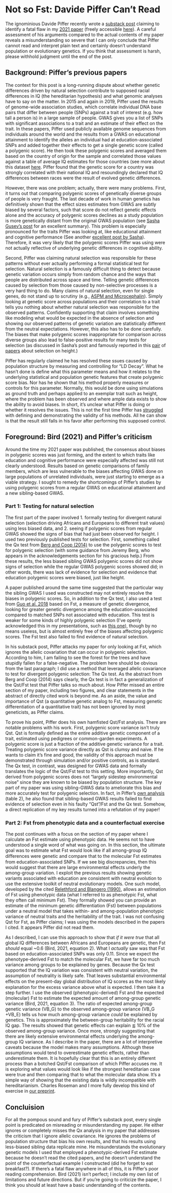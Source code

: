 # Not so Fst: Davide Piffer Can’t Read

The ignominious Davide Piffer recently wrote a [substack post](https://web.archive.org/web/20250714144859/https://pifferpilfer.substack.com/p/kevin-birds-fatal-flaw-and-why-fst) claiming to identify a fatal flaw in my [2021 paper](https://doi.org/10.1002/ajpa.24216) (freely accessible [here](https://r.jordan.im/download/racism/bird2021.pdf)). A careful assessment of his arguments compared to the actual contents of my paper reveals a misunderstanding so severe that I can only conclude that Piffer cannot read and interpret plain text and certainly doesn’t understand population or evolutionary genetics. If you think that assessment is harsh, please withhold judgment until the end of the post.

## Background: Piffer’s previous papers

The context for this post is a long-running dispute about whether genetic differences driven by natural selection contribute to supposed racial differences in IQ (the hereditarian hypothesis) and what genomic analyses have to say on the matter. In 2015 and again in 2019, Piffer used the results of genome-wide association studies, which correlate individual DNA base pairs that differ between people (SNPs) against a trait of interest (e.g. how tall a person is) in a large sample of people. GWAS gives you a list of SNPs with significant associations to a trait and an estimate of their effect on the trait. In these papers, Piffer used publicly available genome sequences from individuals around the world and the results from a GWAS on educational attainment to identify the alleles an individual had at education-associated SNPs and added together their effects to get a single genetic score (called a polygenic score). He then took these polygenic scores and averaged them based on the country of origin for the sample and correlated those values against a table of average IQ estimates for those countries (see more about this dataset [here](https://www.statnews.com/2024/06/20/richard-lynn-racist-research-articles-journals-retractions/). Piffer found that the genetic score for a country was strongly correlated with their national IQ and resoundingly declared that IQ differences between races were the result of evolved genetic differences.

However, there was one problem; actually, there were many problems. First, it turns out that comparing polygenic scores of genetically diverse groups of people is very fraught. The last decade of work in human genetics has definitively shown that the effect sizes estimates from GWAS are subtly biased by several factors, such that score do not reflect genetic effects alone and the accuracy of polygenic scores declines as a study population is more genetically distant from the original GWAS population (see [Sasha Gusev’s post](https://theinfinitesimal.substack.com/p/how-population-stratification-led) for an excellent summary). This problem is especially pronounced for the traits Piffer was looking at, like educational attainment and cognitive performance (See another [excellent post by Sasha](https://theinfinitesimal.substack.com/p/no-intelligence-is-not-like-height)). Therefore, it was very likely that the polygenic scores Piffer was using were not actually reflective of underlying genetic differences in cognitive ability. 

Second, Piffer was claiming natural selection was responsible for these patterns without ever actually performing a formal statistical test for selection. Natural selection is a famously difficult thing to detect because genetic variation occurs simply from random chance and the ways that people are distributed across space and time. Telling genetic differences caused by selection from those caused by non-selective processes is a very hard thing to do. Many claims of natural selection, even for single genes, do not stand up to scrutiny (e.g., [ASPM and Microcephalin](https://www.science.org/doi/10.1126/science.1122712)). Simply looking at genetic score across populations and their correlation to a trait tells you nothing about whether natural selection was responsible for the observed patterns. Confidently supporting that claim involves something like modeling what would be expected in the absence of selection and showing our observed patterns of genetic variation are statistically different from the neutral expectations. However, this also has to be done carefully. The biases that make polygenic scores inappropriate for comparison across diverse groups also lead to false-positive results for many tests for selection (as discussed in Sasha’s post and famously reported in this [pair](https://elifesciences.org/articles/39725) of [papers](https://elifesciences.org/articles/39702) about selection on height.)

Piffer has regularly claimed he has resolved these ssues caused by population structure by measuring and controlling for “LD Decay”. What he hasn’t done is define what this parameter means and how it relates to the underlying statistical and population genetic features that create polygenic score bias. Nor has he shown that his method properly measures or controls for this parameter. Normally, this would be done using simulations as ground truth and perhaps applied to an exemplar trait such as height, where the problem has been observed and where ample data exists to show the ability to avoid biases. In short, it’s unclear what Piffer is doing or whether it resolves the issues. This is not the first time Piffer has [struggled](https://f1000research.com/articles/4-15/v3#referee-response-12984) with defining and demonstrating the validity of his methods. All he can show is that the result still falls in his favor after performing this supposed control.

## Foreground: Bird (2021) and Piffer’s criticism

Around the time my 2021 paper was published, the consensus about biases in polygenic scores was just forming, and the extent to which traits like education and cognitive performance were especially affected was still not clearly understood. Results based on genetic comparisons of family members, which are less vulnerable to the biases affecting GWAS done on large populations of unrelated individuals, were just starting to emerge as a viable strategy. I sought to remedy the shortcomings of Piffer’s studies by using polygenic scores from a regular GWAS on educational attainment and a new sibling-based GWAS. 

### Part 1: Testing for natural selection 

The first part of the paper involved 1\. formally testing for divergent natural selection (selection driving Africans and Europeans to different trait values) using less biased data, and 2\. seeing if polygenic scores from regular GWAS showed the signs of bias that had just been observed for height. I used two previously published tests for selection. First, something called the Qx test from [Berg and Coop (2014)](https://doi.org/10.1371/journal.pgen.1004412)  to use the polygenic scores to test for polygenic selection (with some guidance from Jeremy Berg, who appears in the acknowledgements section for his gracious help.) From these results, the less biased sibling GWAS polygenic scores did not show signs of selection while the regular GWAS polygenic scores showed did; in other words, there was lack of evidence for selection and evidence that education polygenic scores were biased, just like height. 

A paper published around the same time suggested that the particular way the sibling GWAS I used was constructed may not entirely resolve the biases in polygenic scores. So, in addition to the Qx test, I also used a test from [Guo et al. 2018](https://doi.org/10.1038/s41467-018-04191-y)  based on Fst, a measure of genetic divergence, looking for greater genetic divergence among the education-associated compared to matched SNPs not associated with education. This test is weaker for some kinds of highly polygenic selection (I’ve openly acknowledged this in my presentations, such as [this one](https://youtu.be/eiGYum9LxYY?si=bwR8JBeZpTGr0P3r)), though by no means useless, but is almost entirely free of the biases affecting polygenic scores. The Fst test also failed to find evidence of natural selection.

In his substack post, Piffer attacks my paper for only looking at Fst, which ignores the allelic covariation that can occur in polygenic selection. According to him, I am failing to see the forest for the trees and have stupidly fallen for a false-negative. The problem here should be obvious from the last paragraph; I did use a method that leveraged allelic covariance to test for divergent polygenic selection: The Qx test. As the abstract from Berg and Coop (2014) says clearly, the Qx test is in fact a generalization of the Qst/Fst test that Piffer talks so much about. How Piffer missed an entire section of my paper, including two figures, and clear statements in the abstract of directly cited work is beyond me. As an aside, the value and importance of Qst (a quantitative genetic analog to Fst, measuring genetic differentiation of a quantitative trait) has not been ignored by most geneticists, as Piffer claims. 

 To prove his point, Piffer does his own hamfisted Qst/Fst analysis. There are notable problems with his work. First, polygenic score variance isn’t truly Qst. Qst is formally defined as the entire additive genetic component of a trait, estimated using pedigrees or common-garden experiments. A polygenic score is just a fraction of the additive genetic variance for a trait. Treating polygenic score variance directly as Qst is clumsy and naive. If he wants to claim it’s fine and good, the validity of this approach must be demonstrated through simulation and/or positive controls, as is standard. The Qx test, in contrast, was designed for GWAS data and formally translates the logic of the Qst/Fst test to this setting. More importantly, Qst derived from polygenic scores does not “largely sidestep environmental noise” since they are known to be biased by population structure. The key part of my paper was using sibling-GWAS data to ameliorate this bias and more accurately test for polygenic selection. In fact, in Piffer’s [own analysis](https://www.qeios.com/read/HDJK5P.2) (table 2), he also found that sibling-based GWAS results failed to find evidence of selection even in his faulty “Qst”/Fst and the Qx test. Somehow, a direct replication of my key results turned into a refutation of my paper\! 

### Part 2: Fst from phenotypic data and a counterfactual exercise 

The post continues with a focus on the section of my paper where I calculate an Fst estimate using phenotypic data. He seems not to have understood a single word of what was going on.  In this section, the ultimate goal was to estimate what Fst would look like if all among-group IQ diﬀerences were genetic and compare that to the molecular Fst estimates from education-associated SNPs. If we see big discrepancies, then this would suggest that there are large environmental effects underly the among-group variation. I exploit the previous results showing genetic variants associated with education are consistent with neutral evolution to use the extensive toolkit of neutral evolutionary models. One such model, developed by the cited [Relethford and Blangero (1990)](https://www.jstor.org/stable/41932288), allows an estimation of Fst using phenotypic data (what I referred to as phenotypic Fst, what they often call minimum Fst). They formally showed you can provide an estimate of the minimum genetic differentiation (Fst) between populations under a neutral model that takes within- and among-population phenotypic variance of neutral traits and the heritability of the trait. I was not confusing Qst for Fst, as Piffer claims; I was using the models described in the papers I cited. It appears Piffer did not read them. 

As I described, I can use this approach to show that *if it were true* that all global IQ differences between Africans and Europeans are genetic, then Fst *should* equal \~0.6 (Bird, 2021, equation 2). What I *actually* saw was that Fst based on education-associated SNPs was only 0.11. Since we expect the phenotype-derived Fst to match the molecular Fst, we have far too much variance among groups to be explained by genes. Because the Qx test supported that the IQ variation was consistent with neutral variation, the assumption of neutrality is likely safe. That leaves substantial environmental eﬀects on the present-day global distribution of IQ scores as the most likely explanation for the excess variance above what is expected. I then take it a step further. I use the observed (phenotypic-derived) Fst and the expected (molecular) Fst to estimate the expected amount of among-group genetic variance (Bird, 2021, equation 3). The ratio of expected among-group genetic variance (VB\_G) to the observed among-group variance (VB\_G \+VB\_E) tells us how much among-group variance *could* be explained by genetics. This is approximately the between-group heritability for the racial IQ gap. The results showed that genetic effects can explain ⪅ 10% of the observed among-group variance. Once more, strongly suggesting that there are likely extensive environmental effects underlying the among-group IQ variance. As I describe in the paper, there are a lot of interpretive caveats because the model makes many assumptions. Although these assumptions would tend to overestimate genetic effects, rather than underestimate them. It is hopefully clear that this is an entirely different process than a botched Qst/Fst comparison of which Piffer accuses me. It is exploring what values would look like if the strongest hereditarian case were true and then comparing that to what the molecular data show. It’s a simple way of showing that the existing data is wildly incompatible with hereditarianism. Charles Roseman and I more fully develop this kind of exercise in [our preprint](https://www.biorxiv.org/content/10.1101/2023.12.18.572247v1.full). 

## Concluision

For all the pompous sound and fury of Piffer’s substack post, every single point is predicated on misreading or misunderstanding my paper. He either ignores or completely misses the Qx analysis in my paper that addresses the criticism that I ignore allelic covariance. He ignores the problems of population structure that bias his own results, and that his results using less-biased sibling data replicate mine. He misunderstands the evolutionary genetic models I used that employed a phenotypic-derived Fst estimate because he doesn’t read the cited papers, and he doesn’t understand the point of the counterfactual example I constructed (did he forget to eat breakfast?). If there’s a fatal flaw anywhere in all of this, it is Piffer’s poor reading comprehension. Bird (2021) isn’t perfect; I include my own list of limitations and future directions. But if you’re going to criticize the paper, I think you should at least have a basic understanding of the contents.  
